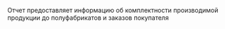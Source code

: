 Отчет предоставляет информацию об комплектности производимой продукции до полуфабрикатов и заказов покупателя
